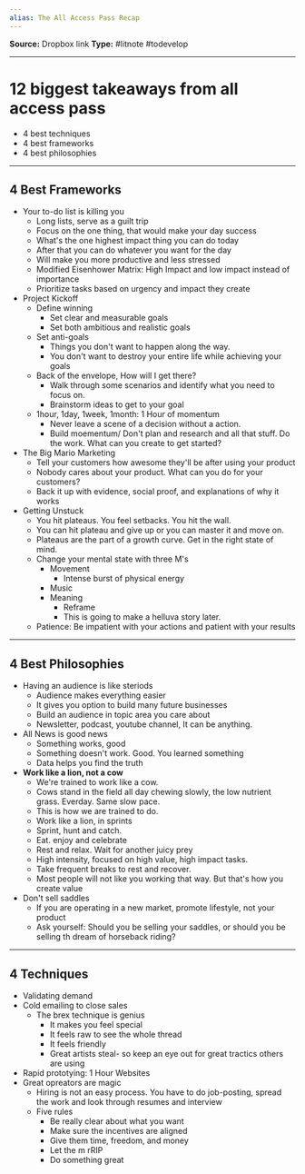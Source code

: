 ```yaml
---
alias: The All Access Pass Recap
---
```


**Source:** Dropbox link
**Type:** #litnote #todevelop 

---
# 12 biggest takeaways from all access pass
- 4 best techniques
- 4 best frameworks
- 4 best philosophies
---
## 4 Best Frameworks
- Your to-do list is killing you
	- Long lists, serve as a guilt trip
	- Focus on the one thing, that would make your day success
	- What's the one highest impact thing you can do today
	- After that you can do whatever you want for the day
	- Will make you more productive and less stressed
	- Modified Eisenhower Matrix: High Impact and low impact instead of importance
	- Prioritize tasks based on urgency and impact they create
- Project Kickoff
	- Define winning
		- Set clear and measurable goals
		- Set both ambitious and realistic goals
	- Set anti-goals
		- Things you don't want to happen along the way.
		- You don't want to destroy your entire life while achieving your goals
	- Back of the envelope, How will I get there?
		- Walk through some scenarios and identify what you need to focus on. 
		- Brainstorm ideas to get to your goal
	- 1hour, 1day, 1week, 1month: 1 Hour of momentum
		- Never leave a scene of a decision without a action.
		- Build moementum/ Don't plan and research and all that stuff. Do the work. What can you create to get started?
- The Big Mario Marketing
	- Tell your customers how awesome they'll be after using your product
	- Nobody cares about your product. What can you do for your customers?
	- Back it up with evidence, social proof, and explanations of why it works
- Getting Unstuck
	- You hit plateaus. You feel setbacks. You hit the wall.
	- You can hit plateau and give up or you can master it and move on. 
	- Plateaus are the part of a growth curve. Get in the right state of mind. 
	- Change your mental state with three M's
		- Movement
			- Intense burst of physical energy
		- Music
		- Meaning
			- Reframe
			- This is going to make a helluva story later.
	- Patience: Be impatient with your actions and patient with your results
---
## 4 Best Philosophies
- Having an audience is like steriods
	- Audience makes everything easier
	- It gives you option to build many future businesses
	- Build an audience in topic area you care about
	- Newsletter, podcast, youtube channel, It can be anything.
- All News is good news
	- Something works, good
	- Something doesn't work. Good. You learned something
	- Data helps you find the truth
- **Work like a lion, not a cow**
	- We're trained to work like a cow.
	- Cows stand in the field all day chewing slowly, the low nutrient grass. Everday. Same slow pace. 
	- This is how we are trained to do.
	- Work like a lion, in sprints
	- Sprint, hunt and catch.
	- Eat. enjoy and celebrate
	- Rest and relax. Wait for another juicy prey
	- High intensity, focused on high value, high impact tasks.
	- Take frequent breaks to rest and recover. 
	- Most people will not like you working that way. But that's how you create value
- Don't sell saddles
	- If you are operating in a new market, promote lifestyle, not your product
	- Ask yourself: Should you be selling your saddles, or should you be selling th dream of horseback riding?
---
## 4 Techniques
- Validating demand
- Cold emailing to close sales
	- The brex technique is genius
		- It makes you feel special
		- It feels raw to see the whole thread
		- It feels friendly
		- Great artists steal- so keep an eye out for great tractics others are using
- Rapid prototying: 1 Hour Websites
- Great opreators are magic
	- Hiring is not an easy process. You have to do job-posting, spread the work and look through resumes and interview
	- Five rules
		- Be really clear about what you want
		- Make sure the incentives are aligned
		- Give them time, freedom, and money
		- Let the m rRIP
		- Do something great